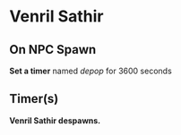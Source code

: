 # Venril Sathir


## On NPC Spawn

**Set a timer** named *depop* for 3600 seconds
## Timer(s)

**Venril Sathir despawns.**